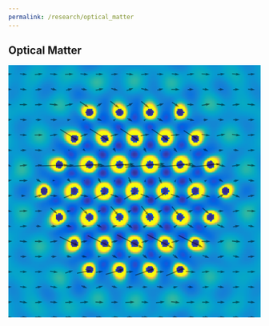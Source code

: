 ```yaml
---
permalink: /research/optical_matter
---
```


## Optical Matter
![](/assets/img/miepy_thumbnail.png)
